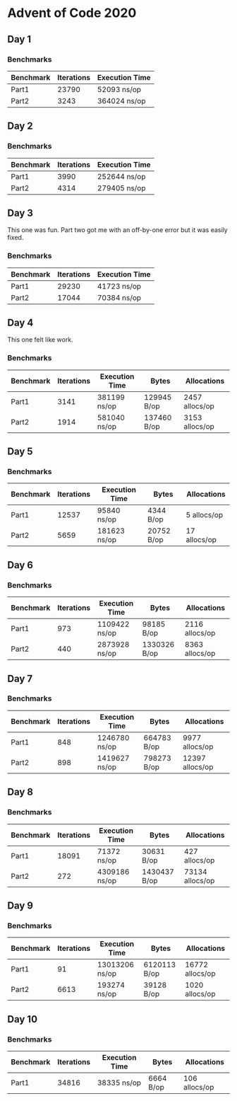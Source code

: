 # Advent of Code 2020

Day 1
-----

### Benchmarks

| Benchmark | Iterations | Execution Time |
| --------- | ---------- | -------------- |
| Part1     | 23790      | 52093 ns/op    |
| Part2     | 3243       | 364024 ns/op   |

Day 2
-----

### Benchmarks

| Benchmark | Iterations | Execution Time |
| --------- | ---------- | -------------- |
| Part1     | 3990       | 252644 ns/op   |
| Part2     | 4314       | 279405 ns/op   |

Day 3
-----

This one was fun. Part two got me with an off-by-one error but it was
easily fixed.

### Benchmarks

| Benchmark | Iterations | Execution Time |
| --------- | ---------- | -------------- |
| Part1     | 29230      | 41723 ns/op    |
| Part2     | 17044      | 70384 ns/op    |

Day 4
-----

This one felt like work.

### Benchmarks

| Benchmark | Iterations | Execution Time | Bytes       | Allocations    |
| --------- | ---------- | -------------- | ----------- | -------------- |
| Part1     | 3141       | 381199 ns/op   | 129945 B/op | 2457 allocs/op |
| Part2     | 1914       | 581040 ns/op   | 137460 B/op | 3153 allocs/op |

Day 5
-----

### Benchmarks

| Benchmark | Iterations | Execution Time | Bytes       | Allocations    |
| --------- | ---------- | -------------- | ----------- | -------------- |
| Part1     | 12537      | 95840 ns/op    | 4344 B/op   | 5 allocs/op   |
| Part2     | 5659       | 181623 ns/op   | 20752 B/op  | 17 allocs/op  |

Day 6
-----

### Benchmarks

| Benchmark | Iterations | Execution Time | Bytes       | Allocations    |
| --------- | ---------- | -------------- | ----------- | -------------- |
| Part1     | 973        | 1109422 ns/op  | 98185 B/op  | 2116 allocs/op |
| Part2     | 440        | 2873928 ns/op  | 1330326 B/op| 8363 allocs/op |

Day 7
-----

### Benchmarks

| Benchmark | Iterations | Execution Time | Bytes       | Allocations    |
| --------- | ---------- | -------------- | ----------- | -------------- |
| Part1     | 848        | 1246780 ns/op  | 664783 B/op | 9977 allocs/op |
| Part2     | 898        | 1419627 ns/op  | 798273 B/op | 12397 allocs/op|

Day 8
-----

### Benchmarks

| Benchmark | Iterations | Execution Time | Bytes       | Allocations    |
| --------- | ---------- | -------------- | ----------- | -------------- |
| Part1     | 18091      | 71372 ns/op    | 30631 B/op  | 427 allocs/op  |
| Part2     | 272        | 4309186 ns/op  | 1430437 B/op| 73134 allocs/op|

Day 9
-----

### Benchmarks

| Benchmark | Iterations | Execution Time | Bytes       | Allocations    |
| --------- | ---------- | -------------- | ----------- | -------------- |
| Part1     | 91         | 13013206 ns/op | 6120113 B/op| 16772 allocs/op|
| Part2     | 6613       | 193274 ns/op   | 39128 B/op  | 1020 allocs/op |

Day 10
------

### Benchmarks

| Benchmark | Iterations | Execution Time | Bytes       | Allocations    |
| --------- | ---------- | -------------- | ----------- | -------------- |
| Part1     | 34816      | 38335 ns/op    | 6664 B/op   | 106 allocs/op  |
